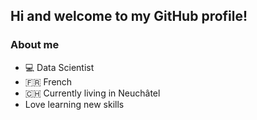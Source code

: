 ## Hi and welcome to my GitHub profile!

### About me

- 💻 Data Scientist
- 🇫🇷 French 
- :switzerland: Currently living in Neuchâtel   
- Love learning new skills 
